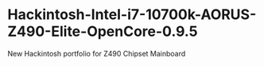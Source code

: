 # Hackintosh-Intel-i7-10700k-AORUS-Z490-Elite-OpenCore-0.9.5
New Hackintosh portfolio for Z490 Chipset Mainboard
